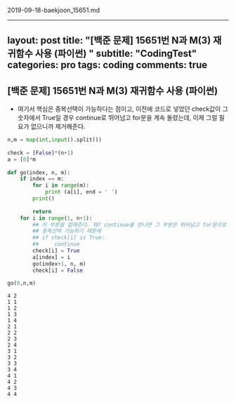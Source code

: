 2019-09-18-baekjoon_15651.md

---
layout: post
title:  "[백준 문제] 15651번 N과 M(3) 재귀함수 사용 (파이썬)  "
subtitle:   "CodingTest"
categories: pro
tags: coding
comments: true
---

## [백준 문제] 15651번 N과 M(3) 재귀함수 사용 (파이썬)  

- 여기서 핵심은 중복선택이 가능하다는 점이고, 이전에 코드로 넣었던 check값이 그 숫자에서 True일 경우 continue로 뛰어넘고 for문을 계속 돌렸는데, 이제 그럴 필요가 없으니까 제거해준다.
```python
n,m = map(int,input().split())
 
check = [False]*(n+1)
a = [0]*m
 
def go(index, n, m):
    if index == m:
        for i in range(m):
            print (a[i], end = ' ')
        print()
            
        return
    for i in range(1, n+1):
        ## 이 부분을 없애준다. 왜? continue를 만나면 그 부분은 뛰어넘고 for문으로 돌아가는데
        ## 중복선택 가능하기 때문에  
        ## if check[i] is True:
        ##     continue
        check[i] = True
        a[index] = i
        go(index+1, n, m)
        check[i] = False
 
go(0,n,m)
```

    4 2
    1 1 
    1 2 
    1 3 
    1 4 
    2 1 
    2 2 
    2 3 
    2 4 
    3 1 
    3 2 
    3 3 
    3 4 
    4 1 
    4 2 
    4 3 
    4 4 

